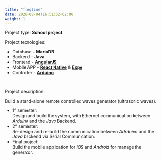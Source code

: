 ```yaml
---
title: "freqline"
date: 2020-08-04T16:51:32+02:00
weight: 1
---
```


Project type: **School project**.

Project tecnologies:
- Database - **MariaDB**
- Backend - **Java**
- Frontend - [**AngularJS**](https://angularjs.org)
- Mobile APP - [**React Native**](https://reactnative.dev) & [**Expo**](https://expo.io)
- Controller - [**Arduino**](https://www.arduino.cc)

&nbsp;

Project description:  

Build a stand-alone remote controlled waves generator (ultrasonic waves). 
- 1&deg; semester:   
Design and build the system, with Ethernet communication between *Arduino* and the *Java* Backend.
- 2&deg; semester:  
Re-design and re-build the communication between *Adrduino* and the *Java* backend via Serial Communication.
- Final project:  
Build the mobile application for *iOS* and *Android* for manage the generator.
